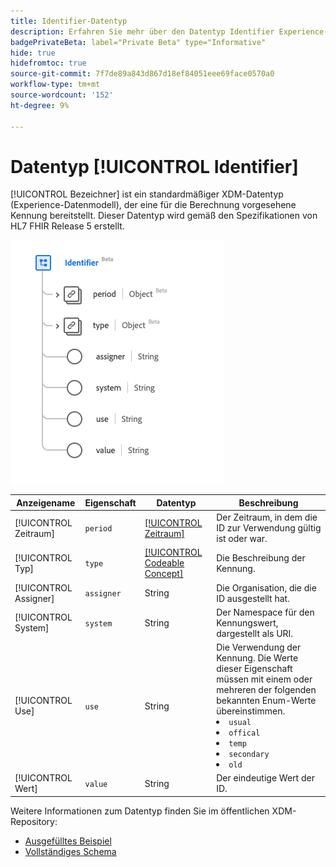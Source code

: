 ```yaml
---
title: Identifier-Datentyp
description: Erfahren Sie mehr über den Datentyp Identifier Experience-Datenmodell (XDM) .
badgePrivateBeta: label="Private Beta" type="Informative"
hide: true
hidefromtoc: true
source-git-commit: 7f7de89a843d867d18ef84051eee69face0570a0
workflow-type: tm+mt
source-wordcount: '152'
ht-degree: 9%

---
```


# Datentyp [!UICONTROL Identifier]

[!UICONTROL Bezeichner] ist ein standardmäßiger XDM-Datentyp (Experience-Datenmodell), der eine für die Berechnung vorgesehene Kennung bereitstellt. Dieser Datentyp wird gemäß den Spezifikationen von HL7 FHIR Release 5 erstellt.

![Struktur des Bezeichnerdatentyps](../../images/data-types/healthcare/identifier.png)

| Anzeigename | Eigenschaft | Datentyp | Beschreibung |
| --- | --- | --- | --- |
| [!UICONTROL Zeitraum] | `period` | [[!UICONTROL Zeitraum]](../healthcare/period.md) | Der Zeitraum, in dem die ID zur Verwendung gültig ist oder war. |
| [!UICONTROL Typ] | `type` | [[!UICONTROL Codeable Concept]](../healthcare/codeable-concept.md) | Die Beschreibung der Kennung. |
| [!UICONTROL Assigner] | `assigner` | String | Die Organisation, die die ID ausgestellt hat. |
| [!UICONTROL System] | `system` | String | Der Namespace für den Kennungswert, dargestellt als URI. |
| [!UICONTROL Use] | `use` | String | Die Verwendung der Kennung. Die Werte dieser Eigenschaft müssen mit einem oder mehreren der folgenden bekannten Enum-Werte übereinstimmen. <li> `usual` </li> <li> `offical` </li> <li> `temp` </li> <li> `secondary` </li> <li> `old` </li> |
| [!UICONTROL Wert] | `value` | String | Der eindeutige Wert der ID. |

Weitere Informationen zum Datentyp finden Sie im öffentlichen XDM-Repository:

* [Ausgefülltes Beispiel](https://github.com/adobe/xdm/blob/master/extensions/industry/healthcare/fhir/datatypes/identifier.example.1.json)
* [Vollständiges Schema](https://github.com/adobe/xdm/blob/master/extensions/industry/healthcare/fhir/datatypes/identifier.schema.json)
